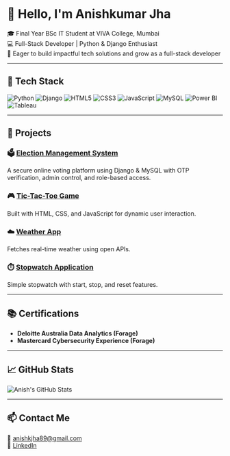 # 👋 Hello, I'm Anishkumar Jha

🎓 Final Year BSc IT Student at VIVA College, Mumbai  
💻 Full-Stack Developer | Python & Django Enthusiast  
🌱 Eager to build impactful tech solutions and grow as a full-stack developer

---

## 🔧 Tech Stack
![Python](https://img.shields.io/badge/Python-3776AB?style=for-the-badge&logo=python&logoColor=white)
![Django](https://img.shields.io/badge/Django-092E20?style=for-the-badge&logo=django&logoColor=white)
![HTML5](https://img.shields.io/badge/HTML5-E34F26?style=for-the-badge&logo=html5&logoColor=white)
![CSS3](https://img.shields.io/badge/CSS3-1572B6?style=for-the-badge&logo=css3&logoColor=white)
![JavaScript](https://img.shields.io/badge/JavaScript-F7DF1E?style=for-the-badge&logo=javascript&logoColor=black)
![MySQL](https://img.shields.io/badge/MySQL-005C84?style=for-the-badge&logo=mysql&logoColor=white)
![Power BI](https://img.shields.io/badge/Power%20BI-F2C811?style=for-the-badge&logo=powerbi&logoColor=black)
![Tableau](https://img.shields.io/badge/Tableau-E97627?style=for-the-badge&logo=tableau&logoColor=white)

---

## 🚀 Projects
### 🗳️ [Election Management System](https://github.com/Anish-89/Election-Management-System/tree/main)
A secure online voting platform using Django & MySQL with OTP verification, admin control, and role-based access.

### 🎮 [Tic-Tac-Toe Game](https://github.com/Anish-89/Internship/tree/main/Tic%20Tac%20Toe)
Built with HTML, CSS, and JavaScript for dynamic user interaction.

### ☁️ [Weather App](https://github.com/Anish-89/Internship/tree/main/Weather_App)
Fetches real-time weather using open APIs.

### ⏱️ [Stopwatch Application](https://github.com/Anish-89/Internship/tree/main/Stopwatch_App)
Simple stopwatch with start, stop, and reset features.

---

## 📚 Certifications
- **Deloitte Australia Data Analytics (Forage)**
- **Mastercard Cybersecurity Experience (Forage)**

---

## 📈 GitHub Stats
![Anish's GitHub Stats](https://github-readme-stats.vercel.app/api?username=Anish-89&show_icons=true&theme=radical)

---

## 📫 Contact Me
📧 anishkjha89@gmail.com  
🔗 [LinkedIn](https://www.linkedin.com/in/anishkumar-jha-bba510259)
